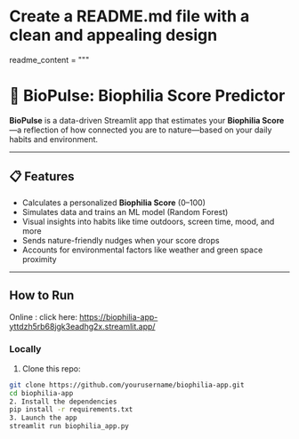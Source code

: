 # Create a README.md file with a clean and appealing design
readme_content = """
# 🌿 BioPulse: Biophilia Score Predictor

**BioPulse** is a data-driven Streamlit app that estimates your **Biophilia Score**—a reflection of how connected you are to nature—based on your daily habits and environment.

---

## 📋 Features

- Calculates a personalized **Biophilia Score** (0–100)
- Simulates data and trains an ML model (Random Forest)
- Visual insights into habits like time outdoors, screen time, mood, and more
- Sends nature-friendly nudges when your score drops
- Accounts for environmental factors like weather and green space proximity

---

##  How to Run
Online : click here: https://biophilia-app-yttdzh5rb68jgk3eadhg2x.streamlit.app/
### Locally

1. Clone this repo:
```bash
git clone https://github.com/yourusername/biophilia-app.git
cd biophilia-app
2. Install the dependencies
pip install -r requirements.txt
3. Launch the app
streamlit run biophilia_app.py

